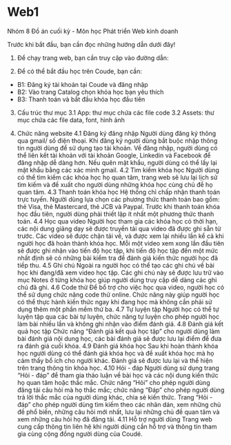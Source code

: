 # Web1
Nhóm 8
Đồ án cuối kỳ - Môn học Phát triển Web kinh doanh

Trước khi bắt đầu, bạn cần đọc những hướng dẫn dưới đây!

1. Để chạy trang web, bạn cần truy cập vào đường dẫn:

2. Để có thể bắt đầu học trên Coude, bạn cần:
- B1: Đăng ký tài khoản tại Coude và đăng nhập
- B2: Vào trang Catalog chọn khóa học bạn yêu thích
- B3: Thanh toán và bắt đầu khóa học đầu tiên

3. Cấu trúc thư mục
3.1 App: thư mục chứa các file code
3.2 Assets: thư mục chứa các file data, font, hình ảnh

4. Chức năng website
4.1 Đăng ký đăng nhập
Người dùng đăng ký thông qua gmail/ số điện thoại. Khi đăng ký người dùng bắt buộc nhập thông tin người dùng để sử dụng tạo tài khoản.
Về đăng nhập, người dùng có thể liên kết tài khoản với tài khoản Google, Linkedin và Facebook để đăng nhập dễ dàng hơn. Nếu quên mật khẩu, người dùng có thể lấy lại mật khẩu bằng các xác minh gmail.
4.2 Tìm kiếm khóa học
Người dùng có thể tìm kiếm các khóa học họ quan tâm, trang web sẽ lưu lại lịch sử tìm kiếm và đề xuất cho người dùng những khóa học cùng chủ đề họ quan tâm.
4.3 Thanh toán khóa học
Hệ thống chỉ chấp nhận thanh toán trực tuyến. Người dùng lựa chọn các phương thức thanh toán bao gồm: thẻ Visa, thẻ Mastercard, thẻ JCB và Paypal. Trước khi thanh toán khóa học đầu tiên, người dùng phải thiết lập ít nhất một phương thức thanh toán.
4.4 Học qua video
Người học tham gia các khóa học có thời hạn, các nội dung giảng dạy sẽ được truyền tải qua video đã được ghi sẵn từ trước. Các video sẽ được chặn tải về, và được xem lại nhiều lần kể cả khi người học đã hoàn thành khóa học. Mỗi một video xem xong lần đầu tiên sẽ được ghi nhận vào tiến độ học tập, khi tiến độ học tập đến một mức nhất định sẽ có những bài kiểm tra để đánh giá kiến thức người học đã tiếp thu. 
4.5 Ghi chú
Ngoài ra người học có thể tạo các ghi chú về bài học khi đang/đã xem video học tập. Các ghi chú này sẽ được lưu trữ vào mục Notes ở từng khóa học giúp người dùng truy cập dễ dàng các ghi chú đã ghi.
4.6 Code thử
Để bổ trợ cho việc học qua video, người học có thể sử dụng chức năng code thử online. Chức năng này giúp người học có thể thực hành kiến thức ngay khi đang học mà không cần phải sử dụng thêm một phần mềm thứ ba.
4.7 Tự luyện tập
Người học có thể tự luyện tập qua các bài tự luyện, chức năng tự luyện cho phép người học làm bài nhiều lần và không ghi nhận vào điểm đánh giá. 
4.8 Đánh giá kết quả học tập
Chức năng “Đánh giá kết quả học tập” cho người dùng làm bài đánh giá nội dung học, các bài đánh giá sẽ được lưu lại điểm để đưa ra đánh giá cuối khóa.
4.9 Đánh giá khóa học
Sau khi hoàn thành khóa học người dùng có thể đánh giá khóa học và đề xuất khóa học mà họ cảm thấy bổ ích cho người khác. Đánh giá sẽ được lưu lại và thể hiện trên trang thông tin khóa học.
4.10 Hỏi - đáp
Người dùng sử dụng trang “Hỏi - đáp” để tham gia thảo luận về bài học và các nội dung kiến thức họ quan tâm hoặc thắc mắc. Chức năng “Hỏi” cho phép người dùng đăng tải câu hỏi mà họ thắc mắc; chức năng “Đáp” cho phép người dùng trả lời thắc mắc của người dùng khác, chia sẻ kiến thức. 
Trang “Hỏi - đáp” cho phép người dùng tìm kiếm theo các nhãn dán, xem những chủ đề phổ biến, những câu hỏi mới nhất, lưu lại những chủ đề quan tâm và xem những câu hỏi họ đã đăng tải.
4.11 Hỗ trợ người dùng
Trang web cung cấp thông tin liên hệ khi người dùng cần hỗ trợ và thông tin tham gia cùng cộng đồng người dùng của Coudé.
